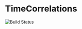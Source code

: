 # TimeCorrelations

[![Build Status](https://github.com/ahansenlab/TimeCorrelations.jl/actions/workflows/CI.yml/badge.svg?branch=main)](https://github.com/ahansenlab/TimeCorrelations.jl/actions/workflows/CI.yml?query=branch%3Amain)

